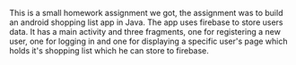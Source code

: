 This is a small homework assignment we got, the assignment was to build an android shopping list app in Java.
The app uses firebase to store users data.
It has a main activity and three fragments, one for registering a new user, one for logging in and one for displaying a specific user's page which holds it's shopping list which he can store to firebase.
